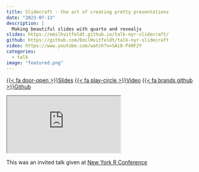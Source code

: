 ```yaml
---
title: Slidecraft - the art of creating pretty presentations
date: "2023-07-13"
description: |
  Making beautiful slides with quarto and revealjs
slides: https://emilhvitfeldt.github.io/talk-nyr-slidecraft/
github: https://github.com/EmilHvitfeldt/talk-nyr-slidecraft
video: https://www.youtube.com/watch?v=SAi8-P49F2Y
categories:
  - talk
image: "featured.png"
---
```






<a href="https://emilhvitfeldt.github.io/talk-nyr-slidecraft/" class="listing-slides btn-links">{{< fa door-open >}}Slides<a>
<a href="https://www.youtube.com/watch?v=SAi8-P49F2Y" class="listing-video btn-links">{{< fa play-circle >}}Video<a>
<a href="https://github.com/EmilHvitfeldt/talk-nyr-slidecraft" class="listing-github btn-links">{{< fa brands github >}}Github<a>
      
<iframe class="slide-deck" src="https://emilhvitfeldt.github.io/talk-nyr-slidecraft/"></iframe>
        

This was an invited talk given at [New York R Conference](https://rstats.ai/nyr.html)
